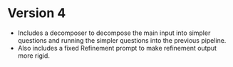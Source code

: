 # Version 4 
- Includes a decomposer to decompose the main input into simpler questions and running the simpler questions into the previous pipeline.
- Also includes a fixed Refinement prompt to make refinement output more rigid.

